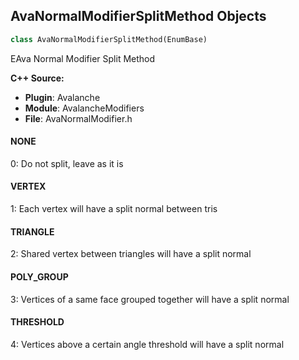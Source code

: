 ## AvaNormalModifierSplitMethod Objects

```python
class AvaNormalModifierSplitMethod(EnumBase)
```

EAva Normal Modifier Split Method

**C++ Source:**

- **Plugin**: Avalanche
- **Module**: AvalancheModifiers
- **File**: AvaNormalModifier.h

<a id="unreal.AvaNormalModifierSplitMethod.NONE"></a>

#### NONE

0: Do not split, leave as it is

<a id="unreal.AvaNormalModifierSplitMethod.VERTEX"></a>

#### VERTEX

1: Each vertex will have a split normal between tris

<a id="unreal.AvaNormalModifierSplitMethod.TRIANGLE"></a>

#### TRIANGLE

2: Shared vertex between triangles will have a split normal

<a id="unreal.AvaNormalModifierSplitMethod.POLY_GROUP"></a>

#### POLY_GROUP

3: Vertices of a same face grouped together will have a split normal

<a id="unreal.AvaNormalModifierSplitMethod.THRESHOLD"></a>

#### THRESHOLD

4: Vertices above a certain angle threshold will have a split normal

<a id="unreal.AvaOutlineMode"></a>